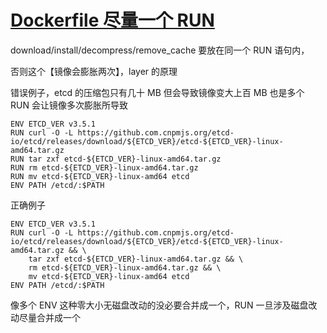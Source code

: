 # [Dockerfile 尽量一个 RUN](2022/01/dockerfile_use_one_run.md)

download/install/decompress/remove_cache 要放在同一个 RUN 语句内，

否则这个【镜像会膨胀两次】，layer 的原理

错误例子，etcd 的压缩包只有几十 MB 但会导致镜像变大上百 MB 也是多个 RUN 会让镜像多次膨胀所导致

```
ENV ETCD_VER v3.5.1
RUN curl -O -L https://github.com.cnpmjs.org/etcd-io/etcd/releases/download/${ETCD_VER}/etcd-${ETCD_VER}-linux-amd64.tar.gz
RUN tar zxf etcd-${ETCD_VER}-linux-amd64.tar.gz
RUN rm etcd-${ETCD_VER}-linux-amd64.tar.gz
RUN mv etcd-${ETCD_VER}-linux-amd64 etcd
ENV PATH /etcd/:$PATH
```

正确例子

```
ENV ETCD_VER v3.5.1
RUN curl -O -L https://github.com.cnpmjs.org/etcd-io/etcd/releases/download/${ETCD_VER}/etcd-${ETCD_VER}-linux-amd64.tar.gz && \
    tar zxf etcd-${ETCD_VER}-linux-amd64.tar.gz && \
    rm etcd-${ETCD_VER}-linux-amd64.tar.gz && \
    mv etcd-${ETCD_VER}-linux-amd64 etcd
ENV PATH /etcd/:$PATH
```

像多个 ENV 这种零大小无磁盘改动的没必要合并成一个，RUN 一旦涉及磁盘改动尽量合并成一个
